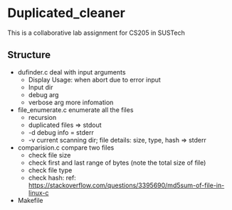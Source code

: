 # Duplicated_cleaner
This is a collaborative lab assignment for CS205 in SUSTech


## Structure

 - dufinder.c deal with input arguments
     - Display Usage: when abort due to error input
     - Input dir
     - debug arg
     - verbose arg more infomation
 - file_enumerate.c enumerate all the files
     - recursion
     - duplicated files => stdout
     - -d debug info = stderr
     - -v current scanning dir; file details: size, type, hash => stderr
 - comparision.c compare two files
     - check file size
     - check first and last range of bytes (note the total size of file)
     - check file type
     - check hash: ref: https://stackoverflow.com/questions/3395690/md5sum-of-file-in-linux-c
 - Makefile